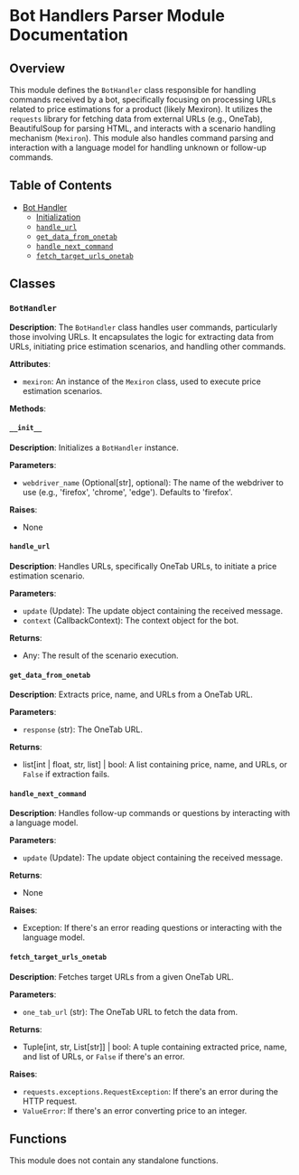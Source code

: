 # Bot Handlers Parser Module Documentation

## Overview

This module defines the `BotHandler` class responsible for handling commands received by a bot, specifically focusing on processing URLs related to price estimations for a product (likely Mexiron). It utilizes the `requests` library for fetching data from external URLs (e.g., OneTab), BeautifulSoup for parsing HTML, and interacts with a scenario handling mechanism (`Mexiron`). This module also handles command parsing and interaction with a language model for handling unknown or follow-up commands.

## Table of Contents

- [Bot Handler](#bot-handler)
  - [Initialization](#initialization)
  - [`handle_url`](#handle-url)
  - [`get_data_from_onetab`](#get-data-from-onetab)
  - [`handle_next_command`](#handle-next-command)
  - [`fetch_target_urls_onetab`](#fetch-target-urls-onetab)

## Classes

### `BotHandler`

**Description**: The `BotHandler` class handles user commands, particularly those involving URLs. It encapsulates the logic for extracting data from URLs, initiating price estimation scenarios, and handling other commands.

**Attributes**:

- `mexiron`: An instance of the `Mexiron` class, used to execute price estimation scenarios.

**Methods**:

#### `__init__`

**Description**: Initializes a `BotHandler` instance.

**Parameters**:
- `webdriver_name` (Optional[str], optional): The name of the webdriver to use (e.g., 'firefox', 'chrome', 'edge'). Defaults to 'firefox'.

**Raises**:
- None


#### `handle_url`

**Description**: Handles URLs, specifically OneTab URLs, to initiate a price estimation scenario.

**Parameters**:
- `update` (Update): The update object containing the received message.
- `context` (CallbackContext): The context object for the bot.

**Returns**:
- Any: The result of the scenario execution.


#### `get_data_from_onetab`

**Description**: Extracts price, name, and URLs from a OneTab URL.

**Parameters**:
- `response` (str): The OneTab URL.

**Returns**:
- list[int | float, str, list] | bool: A list containing price, name, and URLs, or `False` if extraction fails.


#### `handle_next_command`

**Description**: Handles follow-up commands or questions by interacting with a language model.

**Parameters**:
- `update` (Update): The update object containing the received message.

**Returns**:
- None

**Raises**:
- Exception: If there's an error reading questions or interacting with the language model.


#### `fetch_target_urls_onetab`

**Description**: Fetches target URLs from a given OneTab URL.

**Parameters**:
- `one_tab_url` (str): The OneTab URL to fetch the data from.

**Returns**:
- Tuple[int, str, List[str]] | bool: A tuple containing extracted price, name, and list of URLs, or `False` if there's an error.

**Raises**:
- `requests.exceptions.RequestException`: If there's an error during the HTTP request.
- `ValueError`: If there's an error converting price to an integer.


## Functions


This module does not contain any standalone functions.